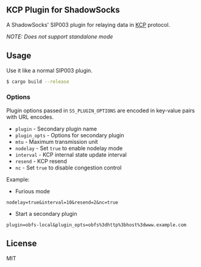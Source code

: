 ## KCP Plugin for ShadowSocks

A ShadowSocks' SIP003 plugin for relaying data in [KCP](https://github.com/skywind3000/kcp) protocol.

*NOTE: Does not support standalone mode*

## Usage

Use it like a normal SIP003 plugin.

```bash
$ cargo build --release
```

### Options

Plugin options passed in `SS_PLUGIN_OPTIONS` are encoded in key-value pairs with URL encodes.

* `plugin` - Secondary plugin name
* `plugin_opts` - Options for secondary plugin
* `mtu` - Maximum transmission unit
* `nodelay` - Set `true` to enable nodelay mode
* `interval` - KCP internal state update interval
* `resend` - KCP resend
* `nc` - Set `true` to disable congestion control

Example:

- Furious mode

```plain
nodelay=true&interval=10&resend=2&nc=true
```

- Start a secondary plugin

```plain
plugin=obfs-local&plugin_opts=obfs%3dhttp%3bhost%3dwww.example.com
```

## License

MIT
